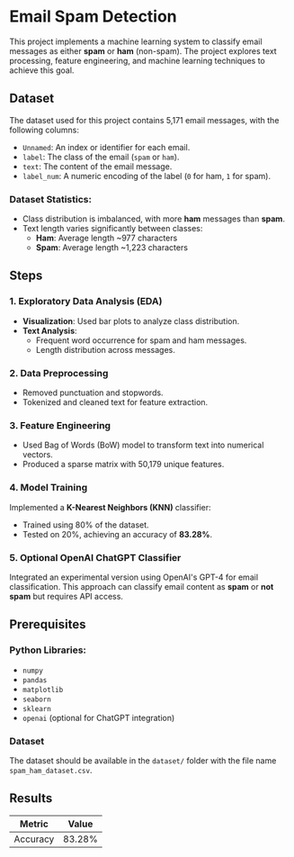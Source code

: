 
# Email Spam Detection

This project implements a machine learning system to classify email messages as either **spam** or **ham** (non-spam). The project explores text processing, feature engineering, and machine learning techniques to achieve this goal.

## Dataset

The dataset used for this project contains 5,171 email messages, with the following columns:

- `Unnamed`: An index or identifier for each email.
- `label`: The class of the email (`spam` or `ham`).
- `text`: The content of the email message.
- `label_num`: A numeric encoding of the label (`0` for ham, `1` for spam).

### Dataset Statistics:
- Class distribution is imbalanced, with more **ham** messages than **spam**.
- Text length varies significantly between classes:
  - **Ham**: Average length ~977 characters
  - **Spam**: Average length ~1,223 characters

## Steps

### 1. Exploratory Data Analysis (EDA)
- **Visualization**: Used bar plots to analyze class distribution.
- **Text Analysis**:
  - Frequent word occurrence for spam and ham messages.
  - Length distribution across messages.

### 2. Data Preprocessing
- Removed punctuation and stopwords.
- Tokenized and cleaned text for feature extraction.

### 3. Feature Engineering
- Used Bag of Words (BoW) model to transform text into numerical vectors.
- Produced a sparse matrix with 50,179 unique features.

### 4. Model Training
Implemented a **K-Nearest Neighbors (KNN)** classifier:
- Trained using 80% of the dataset.
- Tested on 20%, achieving an accuracy of **83.28%**.

### 5. Optional OpenAI ChatGPT Classifier
Integrated an experimental version using OpenAI's GPT-4 for email classification. This approach can classify email content as **spam** or **not spam** but requires API access.

## Prerequisites

### Python Libraries:
- `numpy`
- `pandas`
- `matplotlib`
- `seaborn`
- `sklearn`
- `openai` (optional for ChatGPT integration)



### Dataset
The dataset should be available in the `dataset/` folder with the file name `spam_ham_dataset.csv`.



## Results

| Metric          | Value    |
|------------------|----------|
| Accuracy         | 83.28%  |

